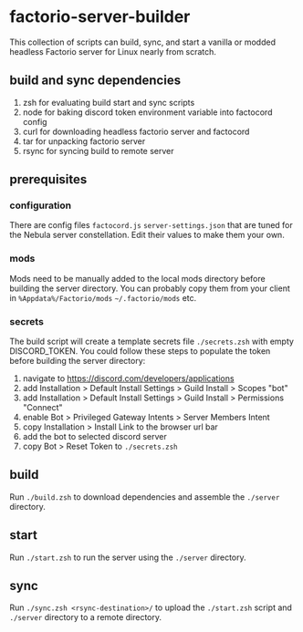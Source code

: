 # factorio-server-builder

This collection of scripts can build, sync, and start a vanilla or modded headless Factorio server for Linux nearly from scratch.

## build and sync dependencies

1. zsh for evaluating build start and sync scripts
1. node for baking discord token environment variable into factocord config
1. curl for downloading headless factorio server and factocord
1. tar for unpacking factorio server
1. rsync for syncing build to remote server

## prerequisites

### configuration

There are config files `factocord.js` `server-settings.json` that are tuned for the Nebula server constellation. Edit their values to make them your own.

### mods

Mods need to be manually added to the local mods directory before building the server directory. You can probably copy them from your client in `%Appdata%/Factorio/mods` `~/.factorio/mods` etc.

### secrets

The build script will create a template secrets file `./secrets.zsh` with empty DISCORD_TOKEN. You could follow these steps to populate the token before building the server directory:

1. navigate to https://discord.com/developers/applications
1. add Installation > Default Install Settings > Guild Install > Scopes "bot"
1. add Installation > Default Install Settings > Guild Install > Permissions "Connect"
1. enable Bot > Privileged Gateway Intents > Server Members Intent
1. copy Installation > Install Link to the browser url bar
1. add the bot to selected discord server
1. copy Bot > Reset Token to `./secrets.zsh`

## build

Run `./build.zsh` to download dependencies and assemble the `./server` directory.

## start

Run `./start.zsh` to run the server using the `./server` directory.

## sync

Run `./sync.zsh <rsync-destination>/` to upload the `./start.zsh` script and `./server` directory to a remote directory.
